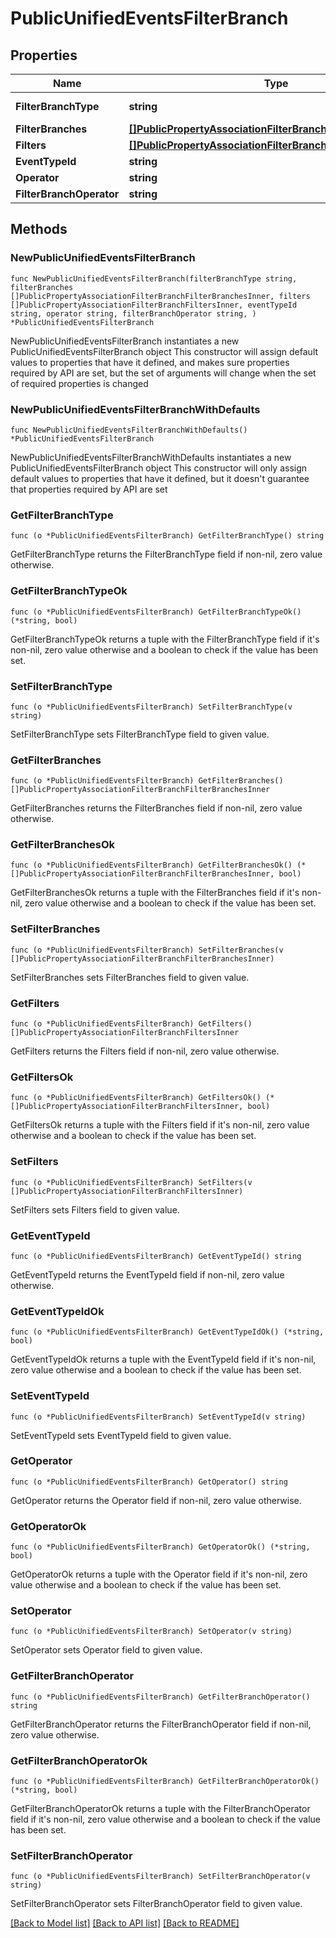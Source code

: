 # PublicUnifiedEventsFilterBranch

## Properties

Name | Type | Description | Notes
------------ | ------------- | ------------- | -------------
**FilterBranchType** | **string** |  | [default to "UNIFIED_EVENTS"]
**FilterBranches** | [**[]PublicPropertyAssociationFilterBranchFilterBranchesInner**](PublicPropertyAssociationFilterBranchFilterBranchesInner.md) |  | 
**Filters** | [**[]PublicPropertyAssociationFilterBranchFiltersInner**](PublicPropertyAssociationFilterBranchFiltersInner.md) |  | 
**EventTypeId** | **string** |  | 
**Operator** | **string** |  | 
**FilterBranchOperator** | **string** |  | 

## Methods

### NewPublicUnifiedEventsFilterBranch

`func NewPublicUnifiedEventsFilterBranch(filterBranchType string, filterBranches []PublicPropertyAssociationFilterBranchFilterBranchesInner, filters []PublicPropertyAssociationFilterBranchFiltersInner, eventTypeId string, operator string, filterBranchOperator string, ) *PublicUnifiedEventsFilterBranch`

NewPublicUnifiedEventsFilterBranch instantiates a new PublicUnifiedEventsFilterBranch object
This constructor will assign default values to properties that have it defined,
and makes sure properties required by API are set, but the set of arguments
will change when the set of required properties is changed

### NewPublicUnifiedEventsFilterBranchWithDefaults

`func NewPublicUnifiedEventsFilterBranchWithDefaults() *PublicUnifiedEventsFilterBranch`

NewPublicUnifiedEventsFilterBranchWithDefaults instantiates a new PublicUnifiedEventsFilterBranch object
This constructor will only assign default values to properties that have it defined,
but it doesn't guarantee that properties required by API are set

### GetFilterBranchType

`func (o *PublicUnifiedEventsFilterBranch) GetFilterBranchType() string`

GetFilterBranchType returns the FilterBranchType field if non-nil, zero value otherwise.

### GetFilterBranchTypeOk

`func (o *PublicUnifiedEventsFilterBranch) GetFilterBranchTypeOk() (*string, bool)`

GetFilterBranchTypeOk returns a tuple with the FilterBranchType field if it's non-nil, zero value otherwise
and a boolean to check if the value has been set.

### SetFilterBranchType

`func (o *PublicUnifiedEventsFilterBranch) SetFilterBranchType(v string)`

SetFilterBranchType sets FilterBranchType field to given value.


### GetFilterBranches

`func (o *PublicUnifiedEventsFilterBranch) GetFilterBranches() []PublicPropertyAssociationFilterBranchFilterBranchesInner`

GetFilterBranches returns the FilterBranches field if non-nil, zero value otherwise.

### GetFilterBranchesOk

`func (o *PublicUnifiedEventsFilterBranch) GetFilterBranchesOk() (*[]PublicPropertyAssociationFilterBranchFilterBranchesInner, bool)`

GetFilterBranchesOk returns a tuple with the FilterBranches field if it's non-nil, zero value otherwise
and a boolean to check if the value has been set.

### SetFilterBranches

`func (o *PublicUnifiedEventsFilterBranch) SetFilterBranches(v []PublicPropertyAssociationFilterBranchFilterBranchesInner)`

SetFilterBranches sets FilterBranches field to given value.


### GetFilters

`func (o *PublicUnifiedEventsFilterBranch) GetFilters() []PublicPropertyAssociationFilterBranchFiltersInner`

GetFilters returns the Filters field if non-nil, zero value otherwise.

### GetFiltersOk

`func (o *PublicUnifiedEventsFilterBranch) GetFiltersOk() (*[]PublicPropertyAssociationFilterBranchFiltersInner, bool)`

GetFiltersOk returns a tuple with the Filters field if it's non-nil, zero value otherwise
and a boolean to check if the value has been set.

### SetFilters

`func (o *PublicUnifiedEventsFilterBranch) SetFilters(v []PublicPropertyAssociationFilterBranchFiltersInner)`

SetFilters sets Filters field to given value.


### GetEventTypeId

`func (o *PublicUnifiedEventsFilterBranch) GetEventTypeId() string`

GetEventTypeId returns the EventTypeId field if non-nil, zero value otherwise.

### GetEventTypeIdOk

`func (o *PublicUnifiedEventsFilterBranch) GetEventTypeIdOk() (*string, bool)`

GetEventTypeIdOk returns a tuple with the EventTypeId field if it's non-nil, zero value otherwise
and a boolean to check if the value has been set.

### SetEventTypeId

`func (o *PublicUnifiedEventsFilterBranch) SetEventTypeId(v string)`

SetEventTypeId sets EventTypeId field to given value.


### GetOperator

`func (o *PublicUnifiedEventsFilterBranch) GetOperator() string`

GetOperator returns the Operator field if non-nil, zero value otherwise.

### GetOperatorOk

`func (o *PublicUnifiedEventsFilterBranch) GetOperatorOk() (*string, bool)`

GetOperatorOk returns a tuple with the Operator field if it's non-nil, zero value otherwise
and a boolean to check if the value has been set.

### SetOperator

`func (o *PublicUnifiedEventsFilterBranch) SetOperator(v string)`

SetOperator sets Operator field to given value.


### GetFilterBranchOperator

`func (o *PublicUnifiedEventsFilterBranch) GetFilterBranchOperator() string`

GetFilterBranchOperator returns the FilterBranchOperator field if non-nil, zero value otherwise.

### GetFilterBranchOperatorOk

`func (o *PublicUnifiedEventsFilterBranch) GetFilterBranchOperatorOk() (*string, bool)`

GetFilterBranchOperatorOk returns a tuple with the FilterBranchOperator field if it's non-nil, zero value otherwise
and a boolean to check if the value has been set.

### SetFilterBranchOperator

`func (o *PublicUnifiedEventsFilterBranch) SetFilterBranchOperator(v string)`

SetFilterBranchOperator sets FilterBranchOperator field to given value.



[[Back to Model list]](../README.md#documentation-for-models) [[Back to API list]](../README.md#documentation-for-api-endpoints) [[Back to README]](../README.md)


